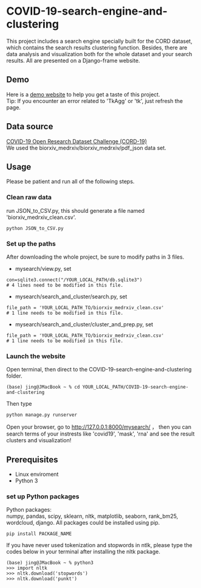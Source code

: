 # COVID-19-search-engine-and-clustering  
This project includes a search engine specially built for the CORD dataset, which contains the search results clustering function. Besides, there are data analysis and visualization both for the whole dataset and your search results. All are presented on a Django-frame website.

## Demo
Here is a [demo website](http://jyu66.pythonanywhere.com/mysearch/) to help you get a taste of this project.  
Tip: If you encounter an error related to 'TkAgg' or 'tk', just refresh the page.

## Data source
[COVID-19 Open Research Dataset Challenge (CORD-19)](https://www.kaggle.com/allen-institute-for-ai/CORD-19-research-challenge)  
We used the biorxiv_medrxiv/biorxiv_medrxiv/pdf_json data set. 

## Usage
Please be patient and run all of the following steps.  
### Clean raw data
run JSON_to_CSV.py, this should generate a file named 'biorxiv_medrxiv_clean.csv'.  
```
python JSON_to_CSV.py
```
### Set up the paths
After downloading the whole project, be sure to modify paths in 3 files.  
* mysearch/view.py, set 
```
con=sqlite3.connect("/YOUR_LOCAL_PATH/db.sqlite3")
# 4 lines need to be modified in this file.  
```

* mysearch/search_and_cluster/search.py, set
```
file_path = 'YOUR_LOCAL_PATH_TO/biorxiv_medrxiv_clean.csv'
# 1 line needs to be modified in this file. 
``` 

* mysearch/search_and_cluster/cluster_and_prep.py, set 
```
file_path = 'YOUR_LOCAL_PATH_TO/biorxiv_medrxiv_clean.csv'
# 1 line needs to be modified in this file. 
``` 

### Launch the website
Open terminal, then direct to the COVID-19-search-engine-and-clustering folder.
```
(base) jing@JMacBook ~ % cd YOUR_LOCAL_PATH/COVID-19-search-engine-and-clustering
```
Then type 
```
python manage.py runserver
```
Open your browser, go to http://127.0.0.1:8000/mysearch/ ， then you can search terms of your instrests like 'covid19', 'mask', 'rna' and see the result clusters and visualization!

## Prerequisites
* Linux enviroment  
* Python 3

### set up Python packages
Python packages:  
numpy, pandas, scipy, sklearn, nltk, matplotlib, seaborn, rank_bm25, wordcloud, django. All packages could be installed using pip.
```
pip install PACKAGE_NAME
```
If you have never used tokenization and stopwords in ntlk, please type the codes below in your terminal after installing the nltk package.
```
(base) jing@JMacBook ~ % python3
>>> import nltk
>>> nltk.download('stopwords')
>>> nltk.download('punkt')
```
